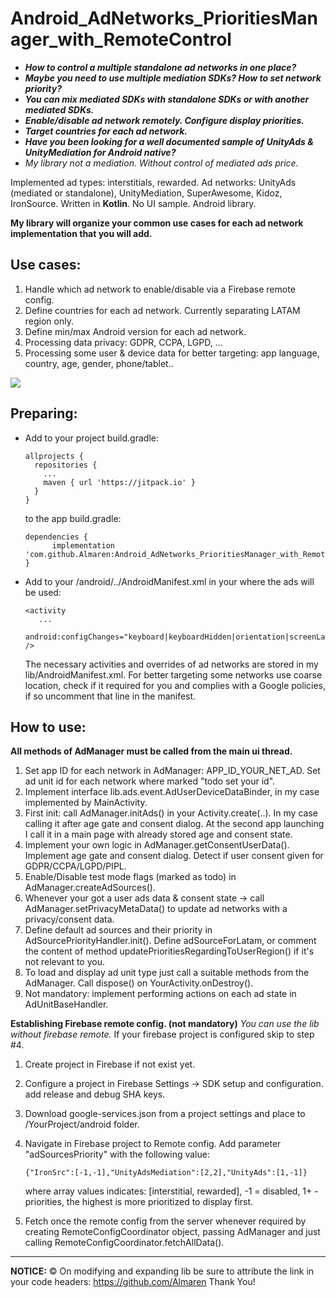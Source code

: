 # Android_AdNetworks_PrioritiesManager_with_RemoteControl
  * ***How to control a multiple standalone ad networks in one place?***
  * ***Maybe you need to use multiple mediation SDKs? How to set network priority?***
  * ***You can mix mediated SDKs with standalone SDKs or with another mediated SDKs.***
  * ***Enable/disable ad network remotely. Configure display priorities.***
  * ***Target countries for each ad network.***
  * ***Have you been looking for a well documented sample of UnityAds & UnityMediation for Android native?***
  * *My library not a mediation. Without control of mediated ads price.*

Implemented ad types: interstitials, rewarded.
Ad networks: UnityAds (mediated or standalone), UnityMediation, SuperAwesome, Kidoz, IronSource.
Written in **Kotlin**. No UI sample. Android library.

**My library will organize your common use cases for each ad network implementation that you will add.**
## Use cases:
  1. Handle which ad network to enable/disable via a Firebase remote config.
  2. Define countries for each ad network. Currently separating LATAM region only.
  3. Define min/max Android version for each ad network.
  4. Processing data privacy: GDPR, CCPA, LGPD, ...
  5. Processing some user & device data for better targeting: app language, country, age, gender, phone/tablet..

[![](https://jitpack.io/v/Almaren/Android_AdNetworks_PrioritiesManager_with_RemoteControl.svg)](https://jitpack.io/#Almaren/Android_AdNetworks_PrioritiesManager_with_RemoteControl)

## Preparing:
* Add to your project build.gradle:
  ```
  allprojects {
    repositories {
      ...
      maven { url 'https://jitpack.io' }
    }
  }
  ```
  to the app build.gradle:
  ```
  dependencies {
        implementation 'com.github.Almaren:Android_AdNetworks_PrioritiesManager_with_RemoteControl:1.0.1'
  }
  ```
* Add to your /android/../AndroidManifest.xml in your <activity> where the ads will be used:
  ```
  <activity
     ...
     android:configChanges="keyboard|keyboardHidden|orientation|screenLayout|uiMode|screenSize|smallestScreenSize|mcc|mnc"
  />
  ```
  The necessary activities and overrides of ad networks are stored in my lib/AndroidManifest.xml.
  For better targeting some networks use coarse location, check if it required for you and complies with a Google policies, if so
  uncomment that line in the manifest.

## How to use:
**All methods of AdManager must be called from the main ui thread.**
1. Set app ID for each network in AdManager: APP_ID_YOUR_NET_AD.
   Set ad unit id for each network where marked "todo set your id".
2. Implement interface lib.ads.event.AdUserDeviceDataBinder, in my case implemented by MainActivity.
3. First init: call AdManager.initAds() in your Activity.create(..). 
   In my case calling it after age gate and consent dialog. At the second app launching I call it in a main page with already stored age and consent state.  
4. Implement your own logic in AdManager.getConsentUserData().
   Implement age gate and consent dialog. Detect if user consent given for GDPR/CCPA/LGPD/PIPL.
5. Enable/Disable test mode flags (marked as todo) in AdManager.createAdSources().
6. Whenever your got a user ads data & consent state -> call AdManager.setPrivacyMetaData() to update ad networks with a privacy/consent data.
7. Define default ad sources and their priority in AdSourcePriorityHandler.init().
   Define adSourceForLatam, or comment the content of method updatePrioritiesRegardingToUserRegion() if it's not relevant to you.
8. To load and display ad unit type just call a suitable methods from the AdManager. 
   Call dispose() on YourActivity.onDestroy().
9. Not mandatory: implement performing actions on each ad state in AdUnitBaseHandler.

**Establishing Firebase remote config. (not mandatory)** *You can use the lib without firebase remote.*
If your firebase project is configured skip to step #4.
1. Create project in Firebase if not exist yet.
2. Configure a project in Firebase Settings -> SDK setup and configuration.   
   add release and debug SHA keys.
3. Download google-services.json from a project settings and place to /YourProject/android folder.

4. Navigate in Firebase project to Remote config. Add parameter "adSourcesPriority" with the following value:
   ```
   {"IronSrc":[-1,-1],"UnityAdsMediation":[2,2],"UnityAds":[1,-1]}
   ```
   where array values indicates: [interstitial, rewarded], 
   -1 = disabled, 1+ - priorities, the highest is more prioritized to display first.
   
5. Fetch once the remote config from the server whenever required by creating RemoteConfigCoordinator object, passing
   AdManager and just calling RemoteConfigCoordinator.fetchAllData().
   

____________________________________________________________________________________________________
**NOTICE:** © On modifying and expanding lib be sure to attribute the link in your code headers: 
  https://github.com/Almaren
  Thank You!

